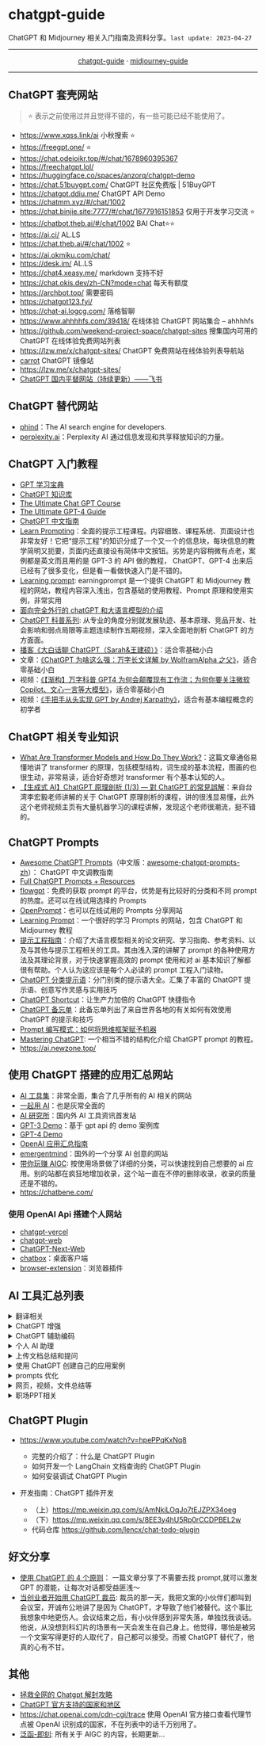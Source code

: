 # chatgpt-guide

ChatGPT 和 Midjourney 相关入门指南及资料分享。`last update: 2023-04-27`

---

<div style="text-align: center">
  <a href="#chatgpt-guide">chatgpt-guide</a>
  <span> · </span>
  <a href="./midjourney-guide.md">midjourney-guide</a>
</div>

---

## ChatGPT 套壳网站

> ⭐ 表示之前使用过并且觉得不错的，有一些可能已经不能使用了。

- https://www.xqss.link/ai 小秋搜索 ⭐
- https://freegpt.one/ ⭐
- https://chat.odeioikr.top/#/chat/1678960395367
- https://freechatgpt.lol/
- https://huggingface.co/spaces/anzorq/chatgpt-demo
- https://chat.51buygpt.com/ ChatGPT 社区免费版 | 51BuyGPT
- https://chatgpt.ddiu.me/ ChatGPT API Demo
- https://chatmm.xyz/#/chat/1002
- https://chat.binjie.site:7777/#/chat/1677916151853 仅用于开发学习交流 ⭐
- https://chatbot.theb.ai/#/chat/1002 BAI Chat⭐⭐
- https://ai.ci/ AL.LS
- https://chat.theb.ai/#/chat/1002 ⭐
- https://ai.okmiku.com/chat/
- https://desk.im/ AL.LS
- https://chat4.xeasy.me/ markdown 支持不好
- https://chat.okis.dev/zh-CN?mode=chat 每天有额度
- https://archbot.top/ 需要密码
- https://chatgpt123.fyi/
- https://chat-ai.logcg.com/ 落格智聊
- https://www.ahhhhfs.com/39418/ 在线体验 ChatGPT 网站集合 – ahhhhfs
- https://github.com/weekend-project-space/chatgpt-sites 搜集国内可用的 ChatGPT 在线体验免费网站列表
- https://lzw.me/x/chatgpt-sites/ ChatGPT 免费网站在线体验列表导航站
- [carrot](https://github.com/xx025/carrot) ChatGPT 镜像站
- https://lzw.me/x/chatgpt-sites/
- [ChatGPT 国内平替网站（持续更新）——飞书](https://zl49so8lbq.feishu.cn/wiki/wikcnMEVynrv6f4RAAJzoZUFpHe)

## ChatGPT 替代网站

- [phind](https://www.phind.com/)：The AI search engine for developers.
- [perplexity.ai](https://www.perplexity.ai/)：Perplexity AI 通过信息发现和共享释放知识的力量。

## ChatGPT 入门教程

- [GPT 学习宝典](https://gpt.candobear.com/)
- [ChatGPT 知识库](https://chatgpt.moyucm.xyz/)
- [The Ultimate Chat GPT Course](https://daotin.notion.site/The-Ultimate-Chat-GPT-Course-c5895cbb68aa4472b262a3a10407579a)
- [The Ultimate GPT-4 Guide](https://doc.clickup.com/37456139/d/h/13q28b-324/e2a22b0c164b1f9)
- [ChatGPT 中文指南](https://gitlab.com/awesomeai/awesome-chatgpt-zh)
- [Learn Prompting](https://learnprompting.org/)：全面的提示工程课程。内容细致、课程系统、页面设计也非常友好！它把“提示工程”的知识分成了一个又一个的信息块，每块信息的教学简明又扼要，页面内还直接设有简体中文按钮。劣势是内容稍微有点老，案例都是英文而且用的是 GPT-3 的 API 做的教程， ChatGPT、GPT-4 出来后已经有了很多变化，但是看一看做快速入门是不错的。
- [Learning prompt](https://learningprompt.wiki/): earningprompt 是一个提供 ChatGPT 和 Midjourney 教程的网站，教程内容深入浅出，包含基础的使用教程、Prompt 原理和使用实例，非常实用
- [面向完全外行的 chatGPT 和大语言模型的介绍](http://hemin.live/2023/04/15/%e9%9d%a2%e5%90%91%e5%ae%8c%e5%85%a8%e5%a4%96%e8%a1%8c%e7%9a%84chatgpt%e5%92%8c%e5%a4%a7%e8%af%ad%e8%a8%80%e6%a8%a1%e5%9e%8b%e7%9a%84%e4%bb%8b%e7%bb%8d/)
- [ChatGPT 科普系列](https://www.bilibili.com/video/BV1VY4y117Bx/?spm_id_from=333.788&vd_source=374c472369aaf0101e19ddf06e5e4233): 从专业的角度分别就发展轨迹、基本原理、竞品开发、社会影响和弱点局限等主题连续制作五期视频，深入全面地剖析 ChatGPT 的方方面面。
- [播客《大白话聊 ChatGPT（Sarah&王建硕）》](https://www.xiaoyuzhoufm.com/episode/641183b5bb1fc0cb68f810c6)：适合零基础小白
- 文章：[《ChatGPT 为啥这么强：万字长文详解 by WolframAlpha 之父》](https://zhuanlan.zhihu.com/p/606817644)，适合零基础小白
- 视频：[《【渐构】万字科普 GPT4 为何会颠覆现有工作流；为何你要关注微软 Copilot、文心一言等大模型》](https://www.bilibili.com/video/BV1MY4y1R7EN/)，适合零基础小白
- 视频：[《手把手从头实现 GPT by Andrej Karpathy》](https://www.bilibili.com/video/BV1E14y1M75n/)，适合有基本编程概念的初学者

## ChatGPT 相关专业知识

- [What Are Transformer Models and How Do They Work?](https://txt.cohere.com/what-are-transformer-models/)：这篇文章通俗易懂地讲了 transformer 的原理，包括模型结构，词生成的基本流程，图画的也很生动，非常易读，适合好奇想对 transformer 有个基本认知的人。
- [【生成式 AI】ChatGPT 原理剖析 (1/3) — 對 ChatGPT 的常見誤解](https://www.youtube.com/watch?v=yiY4nPOzJEg)：来自台湾李宏毅老师讲解的关于 ChatGPT 原理剖析的课程，讲的很浅显易懂，此外这个老师视频主页有大量机器学习的课程讲解，发现这个老师很潮流，挺不错的。

## ChatGPT Prompts

- [Awesome ChatGPT Prompts](https://github.com/f/awesome-chatgpt-prompts)（中文版：[awesome-chatgpt-prompts-zh](https://github.com/PlexPt/awesome-chatgpt-prompts-zh)）： ChatGPT 中文调教指南
- [Full ChatGPT Prompts + Resources](https://enchanting-trader-463.notion.site/Full-ChatGPT-Prompts-Resources-8aa78bb226b7467ab59b70d2b27042e9)
- [flowgpt](https://flowgpt.com/)：免费的获取 prompt 的平台，优势是有比较好的分类和不同 prompt 的热度。还可以在线试用选择的 Prompts
- [OpenPrompt](https://openprompt.co/)：也可以在线试用的 Prompts 分享网站
- [Learning Prompt](https://learningprompt.wiki/)：一个很好的学习 Prompts 的网站，包含 ChatGPT 和 Midjourney 教程
- [提示工程指南](https://www.promptingguide.ai/zh)：介绍了大语言模型相关的论文研究、学习指南、参考资料、以及与其他与提示工程相关的工具。其由浅入深的讲解了 prompt 的各种使用方法及其理论背景，对于快速掌握高效的 prompt 使用和对 ai 基本知识了解都很有帮助。个人认为这应该是每个人必读的 prompt 工程入门读物。
- [ChatGPT 分类提示语](https://prompts.fresns.cn/)：分门别类的提示语大全。汇集了丰富的 ChatGPT 提示语、创意写作灵感与实用技巧
- [ChatGPT Shortcut](https://www.aishort.top/)：让生产力加倍的 ChatGPT 快捷指令
- [ChatGPT 备忘单](https://quickref.me/chatgpt)：此备忘单列出了来自世界各地的有关如何有效使用 ChatGPT 的提示和技巧
- [Prompt 编写模式：如何将思维框架赋予机器](https://github.com/prompt-engineering/prompt-patterns)
- [Mastering ChatGPT](https://gptbot.io/master-chatgpt-prompting-techniques-guide/): 一个相当不错的结构化介绍 ChatGPT prompt 的教程。
- https://ai.newzone.top/

## 使用 ChatGPT 搭建的应用汇总网站

- [AI 工具集](https://ai-bot.cn/)：非常全面，集合了几乎所有的 AI 相关的网站
- [一起用 AI](https://17yongai.com/)：也是灰常全面的
- [AI 研究所](https://www.aiyjs.com/)：国内外 AI 工具资讯首发站
- [GPT-3 Demo](https://gpt3demo.com/)：基于 gpt api 的 demo 案例库
- [GPT-4 Demo](https://gpt4demo.com/)
- [OpenAI 应用汇总指南](https://www.mojidoc.com/05z7y-dd5pa7hu3zfmhnbngoeztyqcnq-00b)
- [emergentmind](https://www.emergentmind.com/)：国外的一个分享 AI 创意的网站
- [带你玩赚 AIGC](https://www.aigctoolkit.com/): 按使用场景做了详细的分类，可以快速找到自己想要的 ai 应用。别的站都在疯狂地增加收录，这个站一直在不停的删除收录，收录的质量还是不错的。
- https://chatbene.com/

### 使用 OpenAI Api 搭建个人网站

- [chatgpt-vercel](https://github.com/ourongxing/chatgpt-vercel)
- [chatgpt-web](https://github.com/Chanzhaoyu/chatgpt-we)
- [ChatGPT-Next-Web](https://github.com/Yidadaa/ChatGPT-Next-Web)
- [chatbox](https://github.com/Bin-Huang/chatbox)：桌面客户端
- [browser-extension](https://github.com/TaxyAI/browser-extension)：浏览器插件

## AI 工具汇总列表

<details><summary>翻译相关</summary>

- [openai-translator](https://github.com/yetone/openai-translator): 基于 ChatGPT API 的划词翻译浏览器插件和跨平台桌面端应用
- [风声雨声](https://fsys.app/): 基于 ChatGPT 的翻译服务。可以上传文件，或者填写书籍链接进行翻译。费用：收费

</details>

<details><summary>ChatGPT 增强</summary>

- 不用手动刷新 ChatGPT，这个[油猴脚本](https://m.okjike.com/originalPosts/644257a3094426a059596806?s=eyJ1IjoiNWE4OGVkNWEwMTNhYjcwMDFiNTM2MDY2IiwiZCI6MX0%3D)让你再也不用时不时手动刷新 ChatGPT，类似的还有：https://github.com/xcanwin/KeepChatGPT/
</details>

<details><summary>ChatGPT 辅助编码</summary>

- 开源项目[Bloop](https://github.com/BloopAI/bloop)：通过 Bloop，直接使用自然语言、正则表达式，来快速过滤查询搜索本地和远程存储库。让阅读源码变得更为高效，而无需拷贝一段代码让 ChatGPT 进行解释。
</details>

<details><summary>个人 AI 助理</summary>

- [COPILOT HUB](https://app.copilothub.co/home) ： 通过自己上传资料来训练成自己的 AI 助理，并且能公开分享根据自己录入数据打造的问答机器人，比如能以乔布斯口吻回答问题的机器人。
</details>

<details><summary>上传文档总结和提问</summary>

- [ChatPDF](https://www.chatpdf.com/): 上传 PDF，然后可以针对此文档进行问答，或者总结文档内容。费用：10M 以内 PDF 免费，每天限 3 个
- [ChatDoc](https://chatdoc.com/): 个人对比：chatpdf 支持连续提问，chatdoc 不支持；chatdoc 的回答似乎更好一些，并且页码点击跳转（应该表示它学习了哪些段落吧）。具体来说，感觉都可以以满足需求。
- [DocsGPT](https://github.com/arc53/DocsGPT)
- [https://github.com/guangzhengli/ChatFiles](https://github.com/guangzhengli/ChatFiles)
- [PandaGPT](https://www.pandagpt.io/)： Upload a file, ask anything，Powered by ChatGPT
- [BookAI](https://www.bookai.chat/)：Chat with any book using AI
</details>

<details><summary>使用 ChatGPT 创建自己的应用案例</summary>

- ChatGPT Driven Development Record： 可以从中学习作者的提问方式和完整的开发过程
- [llama_index](https://github.com/jerryjliu/llama_index)：非常好用的给 chatGPT 提供外部数据源，从而可以让它帮助我们分析网页、文档、新闻等等任务（比如读取 github 仓库来生成设计架构图等）
</details>

<details><summary>prompts 优化</summary>

- [Promptperfect](https://promptperfect.jina.ai/)：Promptperfect 是一款优化提示词的工具，输入自然语言后 promptperfect 自动将内容优化为机器更能理解的形式，支持 GPT、Midjourney、StableDiffusion 等多种 AI 的提示词优化
</details>

<details><summary>网页，视频，文件总结等</summary>

- [ChatGPT Siderbar](https://chrome.google.com/webstore/detail/difoiogjjojoaoomphldepapgpbgkhkb)
- [Glarity Summary](https://glarity.app/zh-hans)：一个万能的网页总结插件，支持谷歌各类搜索引擎、Youtube、Github、Yahoo、Twitter，甚至任意网页的总结，此外也支持设置不自动开启，使用的使用点击页面上一个 icon 即可，使用体验还是很舒服的。
- [Webpilot](https://www.webpilot.ai/)：与 ChatGPT 不同，无需聊天或切换页面，也无需复制和粘贴。只需选择文本，其他一切都会自动完成。
- [BibiGPT 哔哔终结者](https://b.jimmylv.cn/)：bilibili，youtube 等音视频总结，支持上传本地音视频文件。
- [myGPTReader](https://www.bmpi.dev/dev/chatgpt-development-notes/my-gpt-reader/)：使用 ChatGPT 创建自己的应用案例。
</details>

<details><summary>职场PPT相关</summary>

- [Gamma.app](https://gamma.app/)：使用 GPT-4 生成 PPT，类似 Office Copilot，除了秒杀古典版 PowerPoint， 还可以做网页和普通文档。
- 国内的可以看看这个：http://motion.yoo-ai.com/
</details>

## ChatGPT Plugin

- https://www.youtube.com/watch?v=hpePPqKxNq8

  - 完整的介绍了：什么是 ChatGPT Plugin
  - 如何开发一个 LangChain 文档查询的 ChatGPT Plugin
  - 如何安装调试 ChatGPT Plugin

- 开发指南：ChatGPT 插件开发

  - （上）https://mp.weixin.qq.com/s/AmNkiLOqJo7tEJZPX34oeg
  - （下）https://mp.weixin.qq.com/s/8EE3y4hU5Rp0rCCDPBEL2w
  - 代码仓库 https://github.com/lencx/chat-todo-plugin

## 好文分享

- [使用 ChatGPT 的 4 个原则](https://m.okjike.com/originalPosts/643b6486205bd8b62e542eff)： 一篇文章分享了不需要去找 prompt,就可以激发 GPT 的潜能，让每次对话都受益匪浅～
- [当创业者开始用 ChatGPT 裁员](https://mp.weixin.qq.com/s/XkqpR3apm-79w8GBVHy1kg): 裁员的那一天，我把文案的小伙伴们都叫到会议室，开诚布公地讲了是因为 ChatGPT，才导致了他们被替代。这个事比我想象中地更伤人。会议结束之后，有小伙伴感到非常失落，单独找我谈话。他说，从没想到科幻片的场景有一天会发生在自己身上。他觉得，哪怕是被另一个文案写得更好的人取代了，自己都可以接受。而被 ChatGPT 替代了，他真的心有不甘。

## 其他

- [拯救全网的 Chatgpt 解封攻略](https://twitter.com/sunyangphp/status/1642568555567923200?s=12&t=lRqvsDlaaeRf3MEih6cK1g)
- [ChatGPT 官方支持的国家和地区](https://platform.openai.com/docs/supported-countries)
- https://chat.openai.com/cdn-cgi/trace 使用 OpenAI 官方接口查看代理节点被 OpenAI 识别成的国家，不在列表中的话千万别用了。
- [泛函-即刻](https://web.okjike.com/originalPost/63ee0844898c23cdb298717a): 所有关于 AIGC 的内容，长期更新...
